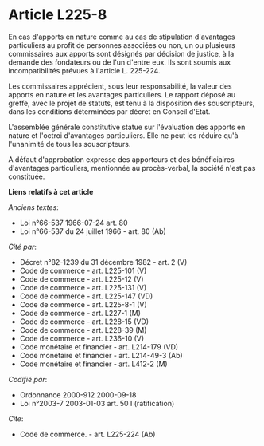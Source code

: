 # Article L225-8

En cas d'apports en nature comme au cas de stipulation d'avantages particuliers au profit de personnes associées ou non, un
ou plusieurs commissaires aux apports sont désignés par décision de justice, à la demande des fondateurs ou de l'un d'entre
eux. Ils sont soumis aux incompatibilités prévues à l'article L. 225-224.

Les commissaires apprécient, sous leur responsabilité, la valeur des apports en nature et les avantages particuliers. Le
rapport déposé au greffe, avec le projet de statuts, est tenu à la disposition des souscripteurs, dans les conditions
déterminées par décret en Conseil d'Etat.

L'assemblée générale constitutive statue sur l'évaluation des apports en nature et l'octroi d'avantages particuliers. Elle ne
peut les réduire qu'à l'unanimité de tous les souscripteurs.

A défaut d'approbation expresse des apporteurs et des bénéficiaires d'avantages particuliers, mentionnée au procès-verbal, la
société n'est pas constituée.

**Liens relatifs à cet article**

_Anciens textes_:

  - Loi n°66-537 1966-07-24 art. 80
  - Loi n°66-537 du 24 juillet 1966 - art. 80 (Ab)

_Cité par_:

  - Décret n°82-1239 du 31 décembre 1982 - art. 2 (V)
  - Code de commerce - art. L225-101 (V)
  - Code de commerce - art. L225-12 (V)
  - Code de commerce - art. L225-131 (V)
  - Code de commerce - art. L225-147 (VD)
  - Code de commerce - art. L225-8-1 (V)
  - Code de commerce - art. L227-1 (M)
  - Code de commerce - art. L228-15 (VD)
  - Code de commerce - art. L228-39 (M)
  - Code de commerce - art. L236-10 (V)
  - Code monétaire et financier - art. L214-179 (VD)
  - Code monétaire et financier - art. L214-49-3 (Ab)
  - Code monétaire et financier - art. L412-2 (M)

_Codifié par_:

  - Ordonnance 2000-912 2000-09-18
  - Loi n°2003-7 2003-01-03 art. 50 I (ratification)

_Cite_:

  - Code de commerce. - art. L225-224 (Ab)
